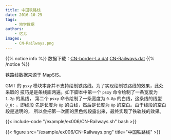 ```yaml
---
title: 中国铁路线
date: 2016-10-25
tags:
    - 地学数据
authors:
    - 忆尤
images:
    - CN-Railways.png
---
```


{{% notice info %}}
数据下载：[CN-border-La.dat](/datas/CN-border-La.dat) [CN-Railways.dat](/datas/CN-Railways.dat)
{{% /notice %}}

铁路线数据来源于 MapSIS。

GMT 的 `psxy` 模块本身并不支持绘制铁路线。为了实现绘制铁路线的效果，此处采取的
技巧是是条线画两遍。如下脚本中第一个 `psxy` 命令绘制了一条宽度为 `1.2p` 的黑线，
第二个 `psxy` 命令绘制了一条宽度为 `0.8p` 的白线，这条线的线型 `8_8:` ，即线段
先是长度为 `8p` 的白线，然后是长度为 `8p` 的空白。由于线段的空白段是透明的，
所以会把第一次画的黑色线段露出来，最终实现了铁轨线的效果。

{{< include-code "/example/ex006/CN-Railways.sh" bash >}}

{{< figure src="/example/ex006/CN-Railways.png" title="中国铁路线" >}}

